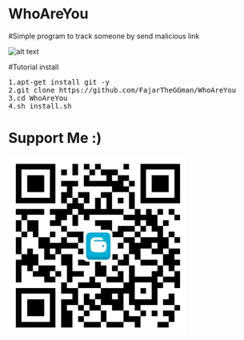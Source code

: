 # WhoAreYou
#Simple program to track someone by send malicious link

![alt text](https://github.com/FajarTheGGman/WhoAreYou/blob/master/.img/IMG_20190515_201943.jpg)

#Tutorial install
<pre>
1.apt-get install git -y
2.git clone https://github.com/FajarTheGGman/WhoAreYou
3.cd WhoAreYou
4.sh install.sh
</pre>

# Support Me :)
![donate](https://raw.githubusercontent.com/FajarTheGGman/F-Tools/master/.images/donate.jpeg)
